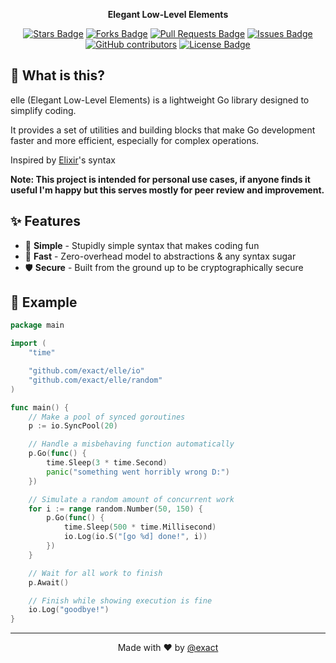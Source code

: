 <div align="center">  
  <p>
    <strong>Elegant Low-Level Elements</strong>
  </p>
  
  <p>
    <a href="https://github.com/exact/elle/stargazers"><img src="https://img.shields.io/github/stars/exact/elle" alt="Stars Badge"/></a>
    <a href="https://github.com/exact/elle/network/members"><img src="https://img.shields.io/github/forks/exact/elle" alt="Forks Badge"/></a>
    <a href="https://github.com/exact/elle/pulls"><img src="https://img.shields.io/github/issues-pr/exact/elle" alt="Pull Requests Badge"/></a>
    <a href="https://github.com/exact/elle/issues"><img src="https://img.shields.io/github/issues/exact/elle" alt="Issues Badge"/></a>
    <a href="https://github.com/exact/elle/graphs/contributors"><img alt="GitHub contributors" src="https://img.shields.io/github/contributors/exact/elle?color=2b9348"></a>
    <a href="https://github.com/exact/elle/blob/main/LICENSE"><img src="https://img.shields.io/github/license/exact/elle?color=2b9348" alt="License Badge"/></a>
  </p>
</div>

## 🧐 What is this?

elle (Elegant Low-Level Elements) is a lightweight Go library designed to simplify coding.

It provides a set of utilities and building blocks that make Go development faster and more efficient, especially for complex operations.

Inspired by [Elixir](https://github.com/elixir-lang/elixir)'s syntax

**Note: This project is intended for personal use cases, if anyone finds it useful I'm happy but this serves mostly for peer review and improvement.**

## ✨ Features

- 🧼 **Simple** - Stupidly simple syntax that makes coding fun
- 🚀 **Fast** - Zero-overhead model to abstractions & any syntax sugar
- 🛡️ **Secure** - Built from the ground up to be cryptographically secure

## 📝 Example

```go
package main

import (
	"time"

	"github.com/exact/elle/io"
	"github.com/exact/elle/random"
)

func main() {
	// Make a pool of synced goroutines
	p := io.SyncPool(20)

	// Handle a misbehaving function automatically
	p.Go(func() {
		time.Sleep(3 * time.Second)
		panic("something went horribly wrong D:")
	})

	// Simulate a random amount of concurrent work
	for i := range random.Number(50, 150) {
		p.Go(func() {
			time.Sleep(500 * time.Millisecond)
			io.Log(io.S("[go %d] done!", i))
		})
	}

	// Wait for all work to finish
	p.Await()

	// Finish while showing execution is fine
	io.Log("goodbye!")
}
```

---

<div align="center">
  Made with ❤️ by <a href="https://github.com/exact">@exact</a>
</div>

